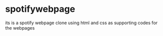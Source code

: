 # spotifywebpage
its  is a spotify webpage clone  using html and css as supporting codes for the webpages
